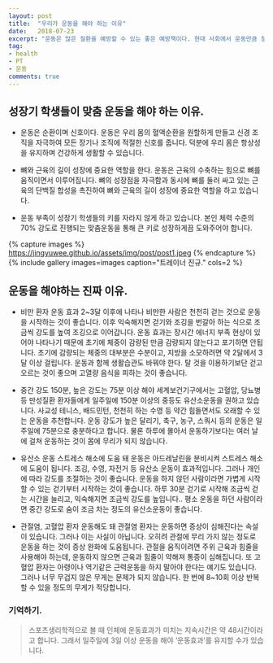 ```yaml
---
layout: post
title:  "우리가 운동을 해야 하는 이유"
date:   2018-07-23
excerpt: "운동은 많은 질환을 예방할 수 있는 좋은 예방책이다. 현대 사회에서 운동만큼 질병 예방에 효과적인 것도 드물다. 중요한 것은 '오래 사느냐'가 아니라 '간강하게 오래 사느냐'. "
tag:
- health 
- PT
- 운동
comments: true
---
```


## 성장기 학생들이 맞춤 운동을 해야 하는 이유.

* 운동은 순환이며 신호이다.
운동은 우리 몸의 혈액순환을 원할하게 만들고 신경 조직을 자극하여 모든 장기나 조직에 적절한 신호를 줍니다.
덕분에 우리 몸은 항상성을 유지하며 건강하게 생활할 수 있습니다.

* 뼈와 근육의 길이 성장에 중요한 역할을 한다.
운동은 근육의 수축하는 힘으로 뼈를 움직이면서 이루어집니다. 뼈의 성장점을 자극함과 동시에 뼈를 둘러 싸고 있는 근육의 단백질 합성을 촉진하여
뼈와 근육의 길이 성장에 중요한 역할을 하고 있습니다.

* 운동 부족이 성장기 학생들의 키를 자라지 않게 하고 있습니다.
본인 체력 수준의 70% 강도로 진행되는 맞춤운동을 통해 큰 키로 성장하게끔 도와주어야 합니다.


{% capture images %}
    https://jingyuwee.github.io/assets/img/post/post1.jpeg
{% endcapture %}
{% include gallery images=images caption="트레이너 진규." cols=2 %}


## 운동을 해야하는 진짜 이유.

* 비만 환자 운동 효과 2~3달 이후에 나타나
비만한 사람은 천천히 걷는 것으로 운동을 시작하는 것이 좋습니다.
이후 익숙해지면 걷기와 조깅을 번갈아 하는 식으로 조금씩 강도를 높여 조깅으로 이어갑니다.
운동 효과는 장시간 에너지 부족 현상이 있어야 나타나기 때문에 초기에 체중이 감량된 만큼 감량되지 않는다고 포기하면 안됩니다.
초기에 감량되는 체중의 대부분은 수분이고, 지방을 소모하려면 약 2달에서 3달 이상 걸립니다.
운동과 함께 생활습관도 바꿔야 한다. 탈 것을 이용하기보단 걷고 오르는 것이 좋으며 고열량 음식을 피하는 것이 좋습니다.

* 중간 강도 150분, 높은 강도는 75분 이상 해야
세계보건기구에서는 고혈압, 당뇨병 등 만성질환 환자들에게 일주일에 150분 이상의 중등도 유산소운동을 권하고 있습니다.
사교성 테니스, 배드민턴, 천천히 하는 수영 등 약간 힘들면서도 오래할 수 있는 운동을 추천합니다.
운동 강도가 높은 달리기, 축구, 농구, 스쿼시 등의 운동은 일주일에 75분으로 충분하다고 합니다. 물론 하루에 몰아서 운동하기보다는 여러 날에 걸쳐 운동하는 것이 몸에 무리가 되지 않습니다.

* 유산소 운동 스트레스 해소에 도움 돼
운동은 아드레날린을 분비시켜 스트레스 해소에 도움이 됩니다.
조깅, 수영, 자전거 등 유산소 운동이 효과적입니다.
그러나 개인에 따라 강도를 조절하는 것이 좋습니다.
운동을 하지 않던 사람이라면 가볍게 시작할 수 있는 걷기부터 시작하는 것이 좋습니다.
하루 30분 걷기로 시작해 조금씩 걷는 시간을 늘리고, 익숙해지면 조금씩 강도를 높입니다..
평소 운동을 하던 사람이라면 중간 강도로 숨이 조금 차는 정도의 유산소운동이 좋습니다.

* 관절염, 고혈압 환자 운동해도 돼
관절염 환자는 운동하면 증상이 심해진다는 속설이 있습니다.
그러나 이는 사실이 아닙니다.
오히려 관절에 무리 가지 않는 정도로 운동을 하는 것이 증상 완화에 도움됩니다.
관절을 움직이려면 주위 근육과 힘줄을 사용해야 하는데, 운동하지 않으면 근육과 힘줄이 약해져 통증이 심해집니다.
또 고혈압 환자는 아령이나 역기같은 근력운동을 하지 말아야 한다는 얘기도 있습니다.
그러나 너무 무겁지 않은 무게는 문제가 되지 않습니다.
한 번에 8~10회 이상 반복할 수 있을 정도의 무게가 적당합니다.


### 기억하기.

> 스포츠생리학적으로 볼 때 인체에 운동효과가 미치는 지속시간은 약 48시간이라고 합니다. 그래서 일주일에 3일 이상 운동을 해야 ‘운동효과’를 유지할 수가 있습니다.
  


